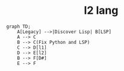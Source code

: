 <h1 align=center>l2 lang</h1>

```mermaid
graph TD;
    A[Legacy] -->|Discover Lisp| B[LSP]
    A --> C
    B --> C(Fix Python and LSP)
    C --> D[l1]
    D --> E[l2]
    B --> F[D#]
    E --> F
```
